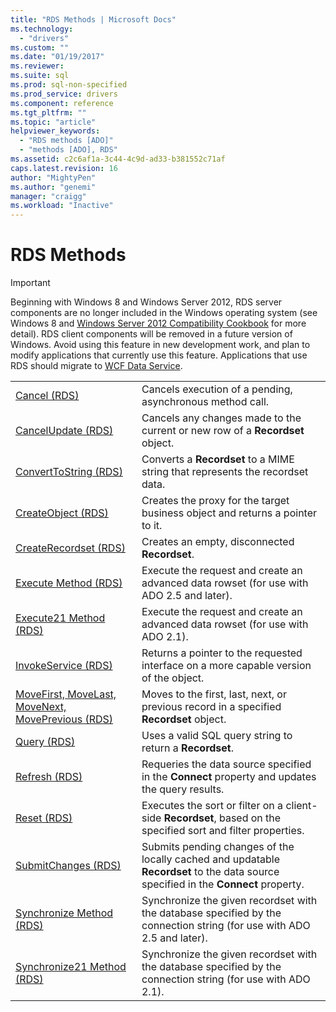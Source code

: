 ```yaml
---
title: "RDS Methods | Microsoft Docs"
ms.technology:
  - "drivers"
ms.custom: ""
ms.date: "01/19/2017"
ms.reviewer: 
ms.suite: sql
ms.prod: sql-non-specified
ms.prod_service: drivers
ms.component: reference
ms.tgt_pltfrm: ""
ms.topic: "article"
helpviewer_keywords: 
  - "RDS methods [ADO]"
  - "methods [ADO], RDS"
ms.assetid: c2c6af1a-3c44-4c9d-ad33-b381552c71af
caps.latest.revision: 16
author: "MightyPen"
ms.author: "genemi"
manager: "craigg"
ms.workload: "Inactive"
---
```

# RDS Methods
> [!IMPORTANT]
>  Beginning with Windows 8 and Windows Server 2012, RDS server components are no longer included in the Windows operating system (see Windows 8 and [Windows Server 2012 Compatibility Cookbook](https://www.microsoft.com/en-us/download/details.aspx?id=27416) for more detail). RDS client components will be removed in a future version of Windows. Avoid using this feature in new development work, and plan to modify applications that currently use this feature. Applications that use RDS should migrate to [WCF Data Service](http://go.microsoft.com/fwlink/?LinkId=199565).  
  
|||  
|-|-|  
|[Cancel (RDS)](../../../ado/reference/rds-api/cancel-method-rds.md)|Cancels execution of a pending, asynchronous method call.|  
|[CancelUpdate (RDS)](../../../ado/reference/rds-api/cancelupdate-method-rds.md)|Cancels any changes made to the current or new row of a **Recordset** object.|  
|[ConvertToString (RDS)](../../../ado/reference/rds-api/converttostring-method-rds.md)|Converts a **Recordset** to a MIME string that represents the recordset data.|  
|[CreateObject (RDS)](../../../ado/reference/rds-api/createobject-method-rds.md)|Creates the proxy for the target business object and returns a pointer to it.|  
|[CreateRecordset (RDS)](../../../ado/reference/rds-api/createrecordset-method-rds.md)|Creates an empty, disconnected **Recordset**.|  
|[Execute Method (RDS)](../../../ado/reference/rds-api/execute-method-rds.md)|Execute the request and create an advanced data rowset (for use with ADO 2.5 and later).|  
|[Execute21 Method (RDS)](../../../ado/reference/rds-api/execute21-method-rds.md)|Execute the request and create an advanced data rowset (for use with ADO 2.1).|  
|[InvokeService (RDS)](../../../ado/reference/rds-api/invokeservice-rds.md)|Returns a pointer to the requested interface on a more capable version of the object.|  
|[MoveFirst, MoveLast, MoveNext, MovePrevious (RDS)](../../../ado/reference/rds-api/movefirst-movelast-movenext-and-moveprevious-methods-rds.md)|Moves to the first, last, next, or previous record in a specified **Recordset** object.|  
|[Query (RDS)](../../../ado/reference/rds-api/query-method-rds.md)|Uses a valid SQL query string to return a **Recordset**.|  
|[Refresh (RDS)](../../../ado/reference/rds-api/refresh-method-rds.md)|Requeries the data source specified in the **Connect** property and updates the query results.|  
|[Reset (RDS)](../../../ado/reference/rds-api/reset-method-rds.md)|Executes the sort or filter on a client-side **Recordset**, based on the specified sort and filter properties.|  
|[SubmitChanges (RDS)](../../../ado/reference/rds-api/submitchanges-method-rds.md)|Submits pending changes of the locally cached and updatable **Recordset** to the data source specified in the **Connect** property.|  
|[Synchronize Method (RDS)](../../../ado/reference/rds-api/synchronize-method-rds.md)|Synchronize the given recordset with the database specified by the connection string (for use with ADO 2.5 and later).|  
|[Synchronize21 Method (RDS)](../../../ado/reference/rds-api/synchronize21-method-rds.md)|Synchronize the given recordset with the database specified by the connection string (for use with ADO 2.1).|


